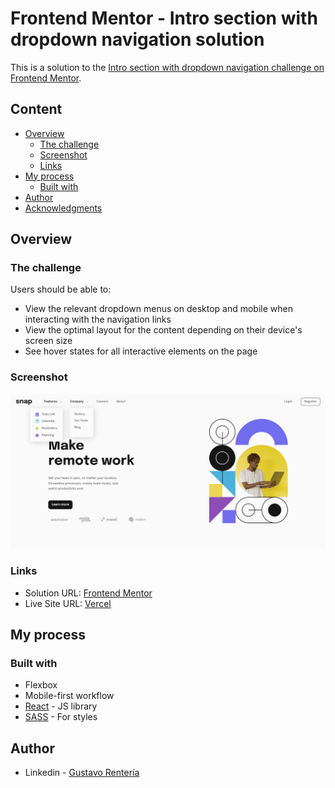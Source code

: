 # Frontend Mentor - Intro section with dropdown navigation solution

This is a solution to the [Intro section with dropdown navigation challenge on Frontend Mentor](https://www.frontendmentor.io/challenges/intro-section-with-dropdown-navigation-ryaPetHE5).

## Content

- [Overview](#overview)
  - [The challenge](#the-challenge)
  - [Screenshot](#screenshot)
  - [Links](#links)
- [My process](#my-process)
  - [Built with](#built-with)
- [Author](#author)
- [Acknowledgments](#acknowledgments)

## Overview

### The challenge

Users should be able to:

- View the relevant dropdown menus on desktop and mobile when interacting with the navigation links
- View the optimal layout for the content depending on their device's screen size
- See hover states for all interactive elements on the page

### Screenshot

![](./screenshot.png)

### Links

- Solution URL: [Frontend Mentor](https://www.frontendmentor.io/solutions/first-solution-using-react-and-sass-3ybqtCuX5z)
- Live Site URL: [Vercel](https://intro-section-with-dropdown-navigation-main-fm.vercel.app/)

## My process

### Built with

- Flexbox
- Mobile-first workflow
- [React](https://reactjs.org/) - JS library
- [SASS](https://sass-lang.com/) - For styles

## Author

- Linkedin - [Gustavo Rentería](https://www.linkedin.com/in/gustavo-renter%C3%ADa-2b7819218/)
